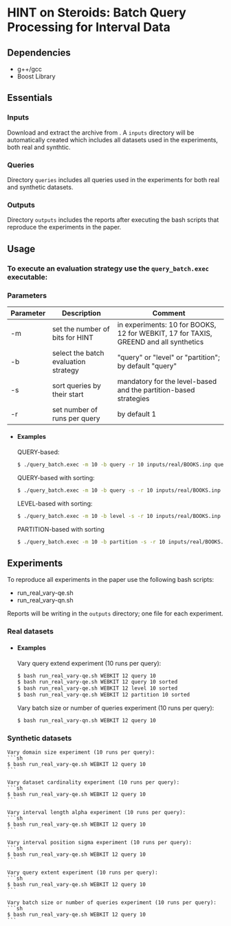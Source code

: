 # HINT on Steroids: Batch Query Processing for Interval Data


## Dependencies
- g++/gcc
- Boost Library 


## Essentials

### Inputs
Download and extract the archive from . A ```inputs``` directory will be automatically created which includes all datasets used in the experiments, both real and synthtic. 

### Queries
Directory ```queries``` includes all queries used in the experiments for both real and synthetic datasets.

### Outputs
Directory ```outputs``` includes the reports after executing the bash scripts that reproduce the experiments in the paper.

## Usage

### To execute an evaluation strategy use the ```query_batch.exec``` executable:

### Parameters
| Parameter | Description | Comment |
| ------ | ------ | ------ |
| -m | set the number of bits for HINT | in experiments: 10 for BOOKS, 12 for WEBKIT, 17 for TAXIS, GREEND and all synthetics|
| -b | select the batch evaluation strategy | "query" or "level" or "partition"; by default "query" |
| -s | sort queries by their start | mandatory for the level-based and the partition-based strategies |
| -r | set number of runs per query | by default 1 |

- #### Examples

    QUERY-based:
    ```sh 
    $ ./query_batch.exec -m 10 -b query -r 10 inputs/real/BOOKS.inp queries/real/BOOKS_qe0.1%_qn10K.qry
    ```
    QUERY-based with sorting:
    ```sh 
    $ ./query_batch.exec -m 10 -b query -s -r 10 inputs/real/BOOKS.inp queries/real/BOOKS_qe0.1%_qn10K.qry
    ```
    LEVEL-based with sorting:
    ```sh
    $ ./query_batch.exec -m 10 -b level -s -r 10 inputs/real/BOOKS.inp queries/real/BOOKS_qe0.1%_qn10K.qry
    ```
    PARTITION-based with sorting
    ```sh 
    $ ./query_batch.exec -m 10 -b partition -s -r 10 inputs/real/BOOKS.inp queries/real/BOOKS_qe0.1%_qn10K.qry
    ```

## Experiments

To reproduce all experiments in the paper use the following bash scripts:
- run_real_vary-qe.sh
- run_real_vary-qn.sh 

Reports will be writing in the ```outputs``` directory; one file for each experiment.

### Real datasets

- #### Examples
    Vary query extend experiment (10 runs per query):
    ```sh 
    $ bash run_real_vary-qe.sh WEBKIT 12 query 10
    $ bash run_real_vary-qe.sh WEBKIT 12 query 10 sorted
    $ bash run_real_vary-qe.sh WEBKIT 12 level 10 sorted
    $ bash run_real_vary-qe.sh WEBKIT 12 partition 10 sorted
    ```

    Vary batch size or number of queries experiment (10 runs per query):
    ```sh 
    $ bash run_real_vary-qn.sh WEBKIT 12 query 10
    ```

 ### Synthetic datasets
    Vary domain size experiment (10 runs per query):
    ```sh 
    $ bash run_real_vary-qe.sh WEBKIT 12 query 10
    ```

    Vary dataset cardinality experiment (10 runs per query):
    ```sh 
    $ bash run_real_vary-qe.sh WEBKIT 12 query 10
    ```

    Vary interval length alpha experiment (10 runs per query):
    ```sh 
    $ bash run_real_vary-qe.sh WEBKIT 12 query 10
    ```

    Vary interval position sigma experiment (10 runs per query):
    ```sh 
    $ bash run_real_vary-qe.sh WEBKIT 12 query 10
    ```

    Vary query extent experiment (10 runs per query):
    ```sh 
    $ bash run_real_vary-qe.sh WEBKIT 12 query 10
    ```

    Vary batch size or number of queries experiment (10 runs per query):
    ```sh 
    $ bash run_real_vary-qe.sh WEBKIT 12 query 10
    ```
